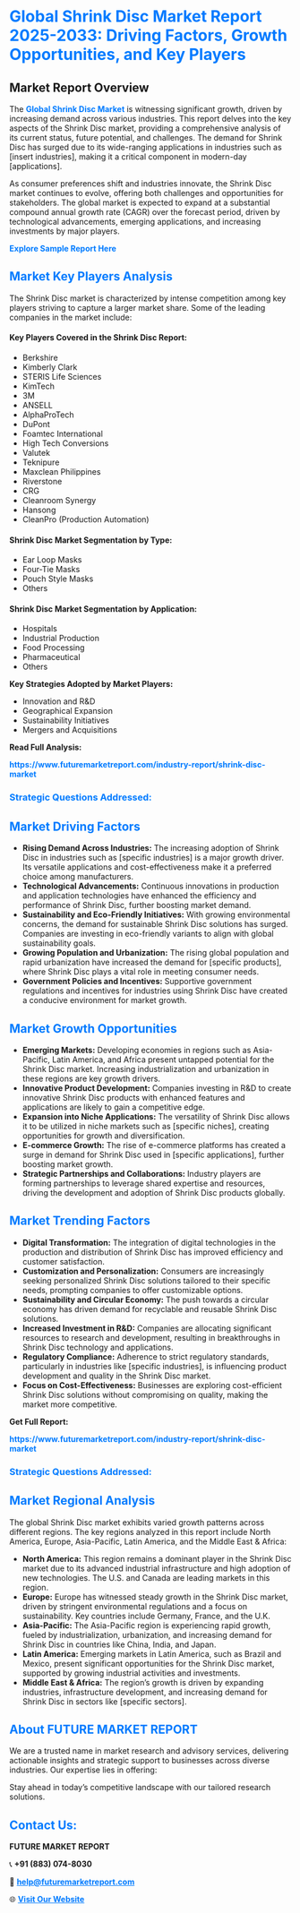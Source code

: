 <h1 style="color: #007BFF;">Global Shrink Disc Market Report 2025-2033: Driving Factors, Growth Opportunities, and Key Players</h1>

<section id="overview">
<h2>Market Report Overview</h2>
<p>The <a href="https://www.futuremarketreport.com/industry-report/shrink-disc-market" style="color: #007BFF; text-decoration: none;"><strong>Global Shrink Disc Market</strong></a> is witnessing significant growth, driven by increasing demand across various industries. This report delves into the key aspects of the Shrink Disc market, providing a comprehensive analysis of its current status, future potential, and challenges. The demand for Shrink Disc has surged due to its wide-ranging applications in industries such as [insert industries], making it a critical component in modern-day [applications].</p>
<p>As consumer preferences shift and industries innovate, the Shrink Disc market continues to evolve, offering both challenges and opportunities for stakeholders. The global market is expected to expand at a substantial compound annual growth rate (CAGR) over the forecast period, driven by technological advancements, emerging applications, and increasing investments by major players.</p>
</section>

<section id="overview">
<p><a href="https://www.futuremarketreport.com/request-sample/reportId=36678" style="color: #007BFF; text-decoration: none;"><strong>Explore Sample Report Here</strong></a></p>
</section>

<section id="key-players">
<h2 style="color: #007BFF;">Market Key Players Analysis</h2>
<p>The Shrink Disc market is characterized by intense competition among key players striving to capture a larger market share. Some of the leading companies in the market include:</p>
<h4>Key Players Covered in the Shrink Disc Report:</h4>
<ul><li>Berkshire</li><li>Kimberly Clark</li><li>STERIS Life Sciences</li><li>KimTech</li><li>3M</li><li>ANSELL</li><li>AlphaProTech</li><li>DuPont</li><li>Foamtec International</li><li>High Tech Conversions</li><li>Valutek</li><li>Teknipure</li><li>Maxclean Philippines</li><li>Riverstone</li><li>CRG</li><li>Cleanroom Synergy</li><li>Hansong</li><li>CleanPro (Production Automation)</li></ul>
<h4>Shrink Disc Market Segmentation by Type:</h4>
<ul><li>Ear Loop Masks</li><li>Four-Tie Masks</li><li>Pouch Style Masks</li><li>Others</li></ul>

<h4>Shrink Disc Market Segmentation by Application:</h4>
<ul><li>Hospitals</li><li>Industrial Production</li><li>Food Processing</li><li>Pharmaceutical</li><li>Others</li></ul>
<p><strong>Key Strategies Adopted by Market Players:</strong></p>
<ul>
<li>Innovation and R&D</li>
<li>Geographical Expansion</li>
<li>Sustainability Initiatives</li>
<li>Mergers and Acquisitions</li>
</ul>
</section>

<section>
<p><strong>Read Full Analysis: </strong></p><a href="https://www.futuremarketreport.com/industry-report/shrink-disc-market" style="color: #007BFF; text-decoration: none;"><strong>https://www.futuremarketreport.com/industry-report/shrink-disc-market</strong></a>
<h3 style="color: #007BFF;">Strategic Questions Addressed:</h3>
</section>

<section id="driving-factors">
<h2 style="color: #007BFF;">Market Driving Factors</h2>
<ul>
<li><strong>Rising Demand Across Industries:</strong> The increasing adoption of Shrink Disc in industries such as [specific industries] is a major growth driver. Its versatile applications and cost-effectiveness make it a preferred choice among manufacturers.</li>
<li><strong>Technological Advancements:</strong> Continuous innovations in production and application technologies have enhanced the efficiency and performance of Shrink Disc, further boosting market demand.</li>
<li><strong>Sustainability and Eco-Friendly Initiatives:</strong> With growing environmental concerns, the demand for sustainable Shrink Disc solutions has surged. Companies are investing in eco-friendly variants to align with global sustainability goals.</li>
<li><strong>Growing Population and Urbanization:</strong> The rising global population and rapid urbanization have increased the demand for [specific products], where Shrink Disc plays a vital role in meeting consumer needs.</li>
<li><strong>Government Policies and Incentives:</strong> Supportive government regulations and incentives for industries using Shrink Disc have created a conducive environment for market growth.</li>
</ul>
</section>

<section id="growth-opportunities">
<h2 style="color: #007BFF;">Market Growth Opportunities</h2>
<ul>
<li><strong>Emerging Markets:</strong> Developing economies in regions such as Asia-Pacific, Latin America, and Africa present untapped potential for the Shrink Disc market. Increasing industrialization and urbanization in these regions are key growth drivers.</li>
<li><strong>Innovative Product Development:</strong> Companies investing in R&D to create innovative Shrink Disc products with enhanced features and applications are likely to gain a competitive edge.</li>
<li><strong>Expansion into Niche Applications:</strong> The versatility of Shrink Disc allows it to be utilized in niche markets such as [specific niches], creating opportunities for growth and diversification.</li>
<li><strong>E-commerce Growth:</strong> The rise of e-commerce platforms has created a surge in demand for Shrink Disc used in [specific applications], further boosting market growth.</li>
<li><strong>Strategic Partnerships and Collaborations:</strong> Industry players are forming partnerships to leverage shared expertise and resources, driving the development and adoption of Shrink Disc products globally.</li>
</ul>
</section>

<section id="trending-factors">
<h2 style="color: #007BFF;">Market Trending Factors</h2>
<ul>
<li><strong>Digital Transformation:</strong> The integration of digital technologies in the production and distribution of Shrink Disc has improved efficiency and customer satisfaction.</li>
<li><strong>Customization and Personalization:</strong> Consumers are increasingly seeking personalized Shrink Disc solutions tailored to their specific needs, prompting companies to offer customizable options.</li>
<li><strong>Sustainability and Circular Economy:</strong> The push towards a circular economy has driven demand for recyclable and reusable Shrink Disc solutions.</li>
<li><strong>Increased Investment in R&D:</strong> Companies are allocating significant resources to research and development, resulting in breakthroughs in Shrink Disc technology and applications.</li>
<li><strong>Regulatory Compliance:</strong> Adherence to strict regulatory standards, particularly in industries like [specific industries], is influencing product development and quality in the Shrink Disc market.</li>
<li><strong>Focus on Cost-Effectiveness:</strong> Businesses are exploring cost-efficient Shrink Disc solutions without compromising on quality, making the market more competitive.</li>
</ul>
</section>

<section>
<p><strong>Get Full Report: </strong></p><a href="https://www.futuremarketreport.com/industry-report/shrink-disc-market" style="color: #007BFF; text-decoration: none;"><strong>https://www.futuremarketreport.com/industry-report/shrink-disc-market</strong></a>
<h3 style="color: #007BFF;">Strategic Questions Addressed:</h3>
</section>


<section id="regional-analysis">
<h2 style="color: #007BFF;">Market Regional Analysis</h2>
<p>The global Shrink Disc market exhibits varied growth patterns across different regions. The key regions analyzed in this report include North America, Europe, Asia-Pacific, Latin America, and the Middle East & Africa:</p>
<ul>
<li><strong>North America:</strong> This region remains a dominant player in the Shrink Disc market due to its advanced industrial infrastructure and high adoption of new technologies. The U.S. and Canada are leading markets in this region.</li>
<li><strong>Europe:</strong> Europe has witnessed steady growth in the Shrink Disc market, driven by stringent environmental regulations and a focus on sustainability. Key countries include Germany, France, and the U.K.</li>
<li><strong>Asia-Pacific:</strong> The Asia-Pacific region is experiencing rapid growth, fueled by industrialization, urbanization, and increasing demand for Shrink Disc in countries like China, India, and Japan.</li>
<li><strong>Latin America:</strong> Emerging markets in Latin America, such as Brazil and Mexico, present significant opportunities for the Shrink Disc market, supported by growing industrial activities and investments.</li>
<li><strong>Middle East & Africa:</strong> The region’s growth is driven by expanding industries, infrastructure development, and increasing demand for Shrink Disc in sectors like [specific sectors].</li>
</ul>
</section>

<footer>
<h2 style="color: #007BFF;">About FUTURE MARKET REPORT</h2>
<p>We are a trusted name in market research and advisory services, delivering actionable insights and strategic support to businesses across diverse industries. Our expertise lies in offering:</p>

<p>Stay ahead in today’s competitive landscape with our tailored research solutions.</p>

<h2 style="color: #007BFF;">Contact Us:</h2>
<p><strong>FUTURE MARKET REPORT</strong></p>
<p>📞 <strong>+91 (883) 074-8030</strong></p>
<p>📧 <strong><a href="mailto:help@futuremarketreport.com" style="color: #007BFF;">help@futuremarketreport.com</a></strong></p>
<p>🌐 <strong><a href="https://www.futuremarketreport.com/" style="color: #007BFF;">Visit Our Website</a></strong></p>
</footer>